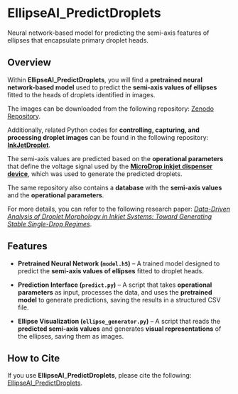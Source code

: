 # EllipseAI_PredictDroplets
Neural network-based model for predicting the semi-axis features of ellipses that encapsulate primary droplet heads.

## Overview  
Within **EllipseAI_PredictDroplets**, you will find a **pretrained neural network-based model** used to predict the **semi-axis values of ellipses** fitted to the heads of droplets identified in images. 

The images can be downloaded from the following repository: [Zenodo Repository](https://zenodo.org/records/13862494).

Additionally, related Python codes for **controlling, capturing, and processing droplet images** can be found in the following repository: [**InkJetDroplet**](https://github.com/DropletDynamics/InkJetDroplet).  

The semi-axis values are predicted based on the **operational parameters** that define the voltage signal used by the **[MicroDrop inkjet dispenser device](https://www.microdrop.de/)**, which was used to generate the predicted droplets.

The same repository also contains a **database** with the **semi-axis values** and the **operational parameters**.

For more details, you can refer to the following research paper: [_Data-Driven Analysis of Droplet Morphology in Inkjet Systems: Toward Generating Stable Single-Drop Regimes_](https://doi.org/10.48550/arXiv.2501.13801).

## Features  

- **Pretrained Neural Network (`model.h5`)** – A trained model designed to predict the **semi-axis values of ellipses** fitted to droplet heads.  

- **Prediction Interface (`predict.py`)** – A script that takes **operational parameters** as input, processes the data, and uses the **pretrained model** to generate predictions, saving the results in a structured CSV file.  

- **Ellipse Visualization (`ellipse_generator.py`)** – A script that reads the **predicted semi-axis values** and generates **visual representations** of the ellipses, saving them as images.

## How to Cite
If you use **EllipseAI_PredictDroplets**, please cite the following: [EllipseAI_PredictDroplets](https://github.com/AngelaAresdeParga/EllipseAI_PredictDroplets).



